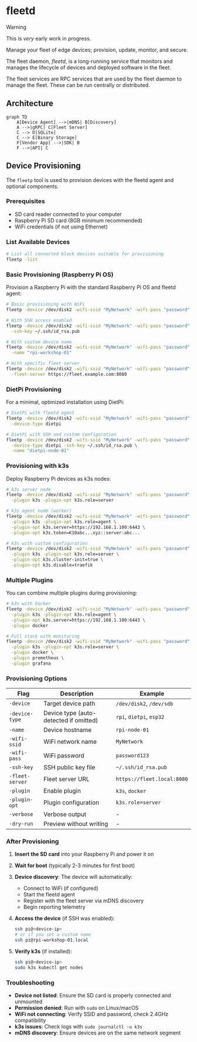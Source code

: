 # fleetd

> [!WARNING]
> This is _very_ early work in progress.

Manage your fleet of edge devices; provision, update, monitor, and secure.

The fleet daemon, _fleetd_, is a long-running service that monitors and manages the lifecycle of devices and deployed software in the fleet.

The fleet services are RPC services that are used by the fleet daemon to manage the fleet. These can be run centrally or distributed.

## Architecture

```mermaid
graph TD
    A[Device Agent] -->|mDNS| B[Discovery]
    A -->|gRPC| C[Fleet Server]
    C --> D[SQLite]
    C --> E[Binary Storage]
    F[Vendor App] -->|SDK| B
    F -->|API| C
```

## Device Provisioning

The `fleetp` tool is used to provision devices with the fleetd agent and optional components.

### Prerequisites

- SD card reader connected to your computer
- Raspberry Pi SD card (8GB minimum recommended)
- WiFi credentials (if not using Ethernet)

### List Available Devices

```bash
# List all connected block devices suitable for provisioning
fleetp -list
```

### Basic Provisioning (Raspberry Pi OS)

Provision a Raspberry Pi with the standard Raspberry Pi OS and fleetd agent:

```bash
# Basic provisioning with WiFi
fleetp -device /dev/disk2 -wifi-ssid "MyNetwork" -wifi-pass "password"

# With SSH access enabled
fleetp -device /dev/disk2 -wifi-ssid "MyNetwork" -wifi-pass "password" \
  -ssh-key ~/.ssh/id_rsa.pub

# With custom device name
fleetp -device /dev/disk2 -wifi-ssid "MyNetwork" -wifi-pass "password" \
  -name "rpi-workshop-01"

# With specific fleet server
fleetp -device /dev/disk2 -wifi-ssid "MyNetwork" -wifi-pass "password" \
  -fleet-server https://fleet.example.com:8080
```

### DietPi Provisioning

For a minimal, optimized installation using DietPi:

```bash
# DietPi with fleetd agent
fleetp -device /dev/disk2 -wifi-ssid "MyNetwork" -wifi-pass "password" \
  -device-type dietpi

# DietPi with SSH and custom configuration
fleetp -device /dev/disk2 -wifi-ssid "MyNetwork" -wifi-pass "password" \
  -device-type dietpi -ssh-key ~/.ssh/id_rsa.pub \
  -name "dietpi-node-01"
```

### Provisioning with k3s

Deploy Raspberry Pi devices as k3s nodes:

```bash
# k3s server node
fleetp -device /dev/disk2 -wifi-ssid "MyNetwork" -wifi-pass "password" \
  -plugin k3s -plugin-opt k3s.role=server

# k3s agent node (worker)
fleetp -device /dev/disk2 -wifi-ssid "MyNetwork" -wifi-pass "password" \
  -plugin k3s -plugin-opt k3s.role=agent \
  -plugin-opt k3s.server=https://192.168.1.100:6443 \
  -plugin-opt k3s.token=K10abc...xyz::server:abc...

# k3s with custom configuration
fleetp -device /dev/disk2 -wifi-ssid "MyNetwork" -wifi-pass "password" \
  -plugin k3s -plugin-opt k3s.role=server \
  -plugin-opt k3s.cluster-init=true \
  -plugin-opt k3s.disable=traefik
```

### Multiple Plugins

You can combine multiple plugins during provisioning:

```bash
# k3s with Docker
fleetp -device /dev/disk2 -wifi-ssid "MyNetwork" -wifi-pass "password" \
  -plugin k3s -plugin-opt k3s.role=agent \
  -plugin-opt k3s.server=https://192.168.1.100:6443 \
  -plugin docker

# Full stack with monitoring
fleetp -device /dev/disk2 -wifi-ssid "MyNetwork" -wifi-pass "password" \
  -plugin k3s -plugin-opt k3s.role=server \
  -plugin docker \
  -plugin prometheus \
  -plugin grafana
```

### Provisioning Options

| Flag | Description | Example |
|------|-------------|---------|
| `-device` | Target device path | `/dev/disk2`, `/dev/sdb` |
| `-device-type` | Device type (auto-detected if omitted) | `rpi`, `dietpi`, `esp32` |
| `-name` | Device hostname | `rpi-node-01` |
| `-wifi-ssid` | WiFi network name | `MyNetwork` |
| `-wifi-pass` | WiFi password | `password123` |
| `-ssh-key` | SSH public key file | `~/.ssh/id_rsa.pub` |
| `-fleet-server` | Fleet server URL | `https://fleet.local:8080` |
| `-plugin` | Enable plugin | `k3s`, `docker` |
| `-plugin-opt` | Plugin configuration | `k3s.role=server` |
| `-verbose` | Verbose output | - |
| `-dry-run` | Preview without writing | - |

### After Provisioning

1. **Insert the SD card** into your Raspberry Pi and power it on
2. **Wait for boot** (typically 2-3 minutes for first boot)
3. **Device discovery**: The device will automatically:
   - Connect to WiFi (if configured)
   - Start the fleetd agent
   - Register with the fleet server via mDNS discovery
   - Begin reporting telemetry

4. **Access the device** (if SSH was enabled):
   ```bash
   ssh pi@<device-ip>
   # or if you set a custom name
   ssh pi@rpi-workshop-01.local
   ```

5. **Verify k3s** (if installed):
   ```bash
   ssh pi@<device-ip>
   sudo k3s kubectl get nodes
   ```

### Troubleshooting

- **Device not listed**: Ensure the SD card is properly connected and unmounted
- **Permission denied**: Run with `sudo` on Linux/macOS
- **WiFi not connecting**: Verify SSID and password, check 2.4GHz compatibility
- **k3s issues**: Check logs with `sudo journalctl -u k3s`
- **mDNS discovery**: Ensure devices are on the same network segment